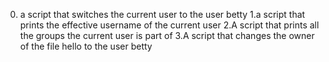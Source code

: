 0. a script that switches the current user to the user betty
1.a script that prints the effective username of the current user
2.A script that prints all the groups the current user is part of
3.A script that changes the owner of the file hello to the user betty
